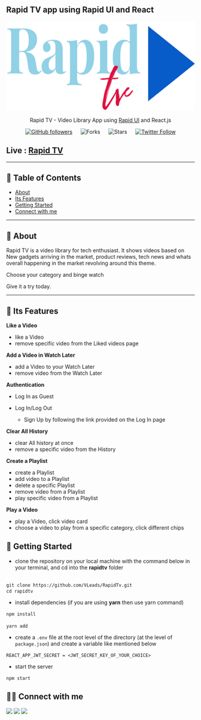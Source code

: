 ## Rapid TV app using Rapid UI and React

<div align="center">

<img src="public/mylogo.png" alt="rapidtv logo" with="1048px" height="238px" />

Rapid TV - Video Library App using [Rapid UI](https://rapidui.netlify.app/) and React.js

[![GitHub followers](https://img.shields.io/github/followers/vleads?style=social)](https://github.com/vleads)
&emsp;
![Forks](https://img.shields.io/github/forks/vleads/RapidTv)
&emsp;
![Stars](https://img.shields.io/github/stars/vleads/RapidTv)
&emsp;
[![Twitter Follow](https://img.shields.io/twitter/follow/vishalk01234?style=social)](https://twitter.com/vishalk01234)

</div>

## Live : [Rapid TV](https://rapidtv.vercel.app/)

---

## 📕 Table of Contents

- [About](#-about)
- [Its Features](#-its-features)
- [Getting Started](#-getting-started)
- [Connect with me](#-connect-with-me)

---

## 📖 About

Rapid TV is a video library for tech enthusiast. It shows videos based on New gadgets arriving in the market, product reviews, tech news and whats overall happening in the market revolving around this theme.

Choose your category and binge watch

Give it a try today.

---

## 🚀 Its Features

**Like a Video**

- like a Video
- remove specific video from the Liked videos page

**Add a Video in Watch Later**

- add a Video to your Watch Later
- remove video from the Watch Later

**Authentication**

- Log In as Guest
- Log In/Log Out

  - Sign Up by following the link provided on the Log In page

**Clear All History**

- clear All history at once
- remove a specific video from the History

**Create a Playlist**

- create a Playlist
- add video to a Playlist
- delete a specific Playlist
- remove video from a Playlist
- play specific video from a Playlist

**Play a Video**

- play a Video, click video card
- choose a video to play from a specific category, click different chips

## 🔌 Getting Started

- clone the repository on your local machine with the command below in your terminal, and cd into the **rapidtv** folder

```

git clone https://github.com/VLeads/RapidTv.git
cd rapidtv
```

- install dependencies (if you are using **yarn** then use yarn command)

```
npm install

yarn add
```

- create a `.env` file at the root level of the directory (at the level of `package.json`) and create a variable like mentioned below

```
REACT_APP_JWT_SECRET = <JWT_SECRET_KEY_OF_YOUR_CHOICE>
```

- start the server

```
npm start
```

## 👨‍💻 Connect with me

<a href="https://twitter.com/vishalk01234"><img src="https://img.shields.io/badge/Twitter-1DA1F2?style=for-the-badge&logo=twitter&logoColor=white"/></a>
<a href="https://www.linkedin.com/in/vishalkumar28//"><img src="https://img.shields.io/badge/LinkedIn-0077B5?style=for-the-badge&logo=linkedin&logoColor=white"/></a>
<a href="https://github.com/VLeads"><img src="https://img.shields.io/badge/GitHub-100000?style=for-the-badge&logo=github&logoColor=white"/></a>
